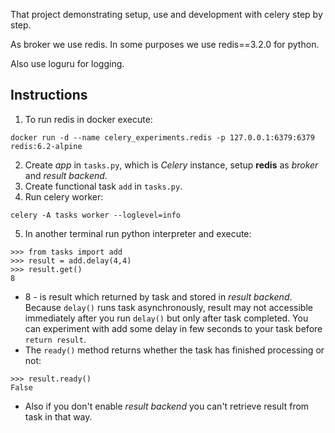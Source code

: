 That project demonstrating setup, use and development with celery step by step.

As broker we use redis. In some purposes we use redis==3.2.0 for python.

Also use loguru for logging.

## Instructions

1) To run redis in docker execute:
```shell
docker run -d --name celery_experiments.redis -p 127.0.0.1:6379:6379 redis:6.2-alpine
```
2) Create _app_ in `tasks.py`, which is _Celery_ instance, setup **redis** as _broker_ and
_result backend_.
3) Create functional task `add` in `tasks.py`.
4) Run celery worker:
```shell
celery -A tasks worker --loglevel=info
```
5) In another terminal run python interpreter and execute:
```pycon
>>> from tasks import add
>>> result = add.delay(4,4)
>>> result.get()
8
```
- 8 - is result which returned by task and stored in _result backend_. 
Because `delay()` runs task asynchronously, result may not accessible immediately 
after you run `delay()` but only after task completed. You can experiment with add
some delay in few seconds to your task before `return result`.
- The `ready()` method returns whether the task has finished processing or not:
```pycon
>>> result.ready()
False
```
- Also if you don't enable _result backend_ you can't retrieve result from task 
in that way.